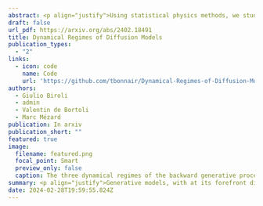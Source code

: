 ```yaml
---
abstract: <p align="justify">Using statistical physics methods, we study generative diffusion models in the regime where the dimension of space and the number of data are large, and the score function has been trained optimally. Our analysis reveals three distinct dynamical regimes during the backward generative diffusion process. The generative dynamics, starting from pure noise, encounters first a 'speciation' transition where the gross structure of data is unraveled, through a mechanism similar to symmetry breaking in phase transitions. It is followed at later time by a 'collapse' transition where the trajectories of the dynamics become attracted to one of the memorized data points, through a mechanism which is similar to the condensation in a glass phase. For any dataset, the speciation time can be found from a spectral analysis of the correlation matrix, and the collapse time can be found from the estimation of an 'excess entropy' in the data. The dependence of the collapse time on the dimension and number of data provides a thorough characterization of the curse of dimensionality for diffusion models. Analytical solutions for simple models like high-dimensional Gaussian mixtures substantiate these findings and provide a theoretical framework, while extensions to more complex scenarios and numerical validations with real datasets confirm the theoretical predictions.</p>
draft: false
url_pdf: https://arxiv.org/abs/2402.18491
title: Dynamical Regimes of Diffusion Models
publication_types:
  - "2"
links:
  - icon: code
    name: Code
    url: 'https://github.com/tbonnair/Dynamical-Regimes-of-Diffusion-Models'
authors:
  - Giulio Biroli
  - admin
  - Valentin de Bortoli
  - Marc Mézard
publication: In arxiv
publication_short: ""
featured: true
image:
  filename: featured.png
  focal_point: Smart
  preview_only: false
  caption: The three dynamical regimes of the backward generative process of a diffusion model under the exact score hypothesis. In the grey phase, the stochastic trajectory samples noise until a first transition, called speciation, after which the trajectory specialises to one of the two clusters (green phase). At the end of the dynamics (red phase), the trajectory collapse to one of the training sample to reproduce it exactly.
summary: <p align="justify">Generative models, with at its forefront diffusion models, are becoming central in both science and industry with many relevant applications. We however still lack a theoretical understanding of how they are able to create new samples. In this work, we provide the first quantitative analytical analysis of the behaviour of the generative backward dynamics using methods from statistical physics.</p>
date: 2024-02-28T19:59:55.824Z
---
```


